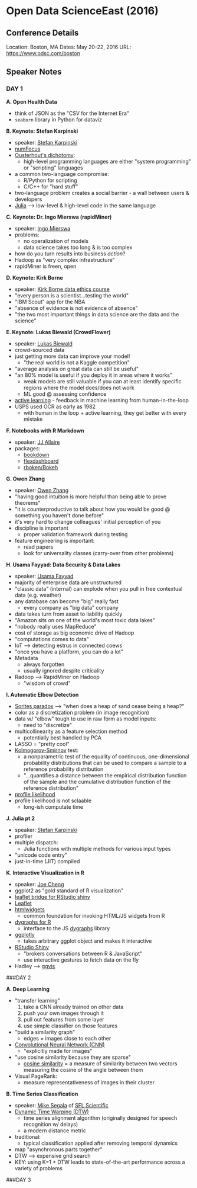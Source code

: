 # Open Data ScienceEast (2016)

## Conference Details

Location: Boston, MA
Dates: May 20-22, 2016
URL: https://www.odsc.com/boston

## Speaker Notes

### DAY 1

**A. Open Health Data**

- think of JSON as the "CSV for the Internet Era"
- ```seaborn``` library in Python for dataviz

**B. Keynote: Stefan Karpinski**

- speaker: [Stefan Karpinski](http://karpinski.org/)
- [numFocus](http://www.numfocus.org/)
- [Ousterhout's dichotomy](https://en.wikipedia.org/wiki/Ousterhout%27s_dichotomy):
	- high-level programming languages are either "system programming" or "scripting" languages
- a common two-language compromise:
	- R/Python for scripting
	- C/C++ for "hard stuff"
- two-language problem creates a social barrier - a wall between users & developers
- [Julia](http://julialang.org/) --> low-level & high-level code in the same language

**C. Keynote: Dr. Ingo Mierswa (rapidMiner)**

- speaker: [Ingo Mierswa](http://www.kdnuggets.com/2014/06/interview-ingo-mierswa-rapidminer-analytics-turning-points.html)
- problems:
	- no operalization of models
	- data science takes too long & is too complex
- how do you turn results into business *action*?
- Hadoop as "very complex infrastructure"
- rapidMiner is freen, open

**D. Keynote: Kirk Borne**

- speaker: [Kirk Borne data ethics course](http://kirkborne.net/cds151/)
- "every person is a scientist...testing the world"
- "IBM Scout" app for the NBA
- "absence of evidence is not evidence of absence"
- "the two most important things in data science are the data and the science"

**E. Keynote: Lukas Biewald (CrowdFlower)**

- speaker: [Lukas Biewald](https://en.wikipedia.org/wiki/Lukas_Biewald)
- crowd-sourced data
- just getting more data can improve your model!
	- "the real world is not a Kaggle competition"
- "average analysis on great data can still be useful"
- "an 80% model is useful if you deploy it in areas where it works"
	- weak models are still valuable if you can at least identify specific regions where the model does/does not work
	- ML good @ assessing confidence
- [active learning](https://en.wikipedia.org/wiki/Active_learning_(machine_learning)) - feedback in machine learning from human-in-the-loop
- USPS used OCR as early as 1982
	- with human in the loop + active learning, they get better with every mistake

**F. Notebooks with R Markdown**

- speaker: [JJ Allaire](https://en.wikipedia.org/wiki/Joseph_J._Allaire)
- packages:
	- [bookdown](https://bookdown.org/yihui/bookdown/)
	- [flexdashboard](http://rmarkdown.rstudio.com/flexdashboard/)
	- [rboken/Bokeh](http://hafen.github.io/rbokeh/)

**G. Owen Zhang**

- speaker: [Owen Zhang](http://blog.kaggle.com/2015/06/22/profiling-top-kagglers-owen-zhang-currently-1-in-the-world/)
- "having good intuition is more helpful than being able to prove theorems"
- "it is counterproductive to talk about how you would be good @ something you haven't done before"
- it's very hard to change colleagues' initial perception of you
- discipline is important
	- proper validation framework during testing
- feature engineering is important:
	- read papers
	- look for universality classes (carry-over from other problems)

**H. Usama Fayyad: Data Security & Data Lakes**

- speaker: [Usama Fayyad](https://uk.linkedin.com/in/ufayyad)
- majority of enterprise data are unstructured
- "classic data" (internal) can explode when you pull in free contextual data (e.g. weather)
- any database can become "big" really fast
	- every company as "big data" company
- data takes turn from asset to liability quickly
- "Amazon sits on one of the world's most toxic data lakes"
- "nobody really uses MapReduce"
- cost of storage as big economic drive of Hadoop
- "computations comes to data"
- IoT --> detecting estrus in connected coews
- "once you have a platform, you can do a lot"
- Metadata
	- always forgotten
	- usually ignored despite criticality
- Radoop --> RapidMiner on Hadoop
	- "wisdom of crowd"

**I. Automatic Elbow Detection**

- [Sorites paradox](https://en.wikipedia.org/wiki/Sorites_paradox) --> "when does a heap of sand cease being a heap?"
- color as a discretization problem (in image recognition)
- data w/ "elbow" tough to use in raw form as model inputs:
	- need to "discretize"
- multicollinearity as a feature selection method
	- potentially best handled by PCA
- LASSO = "pretty cool"
- [Kolmogorov-Smirnov](https://en.wikipedia.org/wiki/Kolmogorov%E2%80%93Smirnov_test) test:
	- a nonparametric test of the equality of continuous, one-dimensional probability distributions that can be used to compare a sample to a reference probability distribution
	- "...quantifies a distance between the empirical distribution function of the sample and the cumulative distribution function of the reference distribution"
- [profile likelihood](https://www.stat.tamu.edu/~suhasini/teaching613/profile_likelihood.pdf)
- profile likelihood is not sclaable
	- long-ish computate time

**J. Julia pt 2**

- speaker: [Stefan Karpinski](http://karpinski.org/)
- profiler
- multiple dispatch:
	- Julia functions with multiple methods for various input types
- "unicode code entry"
- just-in-time (JIT) compiled

**K. Interactive Visualization in R**

- speaker: [Joe Cheng](https://github.com/jcheng5)
- ggplot2 as "gold standard of R visualization"
- [leaflet bridge for RStudio shiny](http://rstudio.github.io/leaflet/)
- [Leaflet](http://leafletjs.com/)
- [htmlwidgets](http://www.htmlwidgets.org/)
	- common foundation for invoking HTML/JS widgets from R
- [dygraphs for R](https://rstudio.github.io/dygraphs/)
	- interface to the JS [dygraphs](http://dygraphs.com/) library
- [ggplotly](https://github.com/tdhock/ggplotly)
	- takes arbitrary ggplot object and makes it interactive
- [RStudio Shiny](http://shiny.rstudio.com/)
	- "brokers conversations between R & JavaScript"
	- use interactive gestures to fetch data on the fly
- Hadley --> [ggvis](http://ggvis.rstudio.com/)

###DAY 2

**A. Deep Learning**

- "transfer learning"
	1. take a CNN already trained on other data
	2. push your own images through it
	3. pull out features from some layer
	4. use simple classifier on those features
- "build a similarity graph"
	- edges = images close to each other
- [Convolutional Neural Network (CNN)](https://en.wikipedia.org/wiki/Convolutional_neural_network)
	- "explicitly made for images"
- "use cosine similarity because they are sparse"
	- [cosine similarity](https://en.wikipedia.org/wiki/Cosine_similarity) = a measure of similarity between two vectors measuring the cosine of the angle between them
- Visual PageRank:
	- measure representativeness of images in their cluster

**B. Time Series Classification**

- speaker: [Mike Segala](https://www.linkedin.com/in/michael-segala-ph-d-5a65654b) of [SFL Scientific](http://sflscientific.com/)
- [Dynamic Time Warping (DTW)](http://www.psb.ugent.be/cbd/papers/gentxwarper/DTWalgorithm.htm)
	- time series alignment algorithm (originally designed for speech recognition w/ delays)
	- a modern distance metric
- traditional:
	- typical classification applied after removing temporal dynamics
- map "asynchronous parts together"
- DTW --> expensive grid search
- KEY: using K=1 + DTW leads to state-of-the-art performance across a variety of problems

###DAY 3
